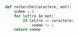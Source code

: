 ```python linenums='1'
def recherche(caractere, mot):
    somme = 0
    for lettre in mot:
        if lettre == caractere:
            somme += 1
    return somme
```
